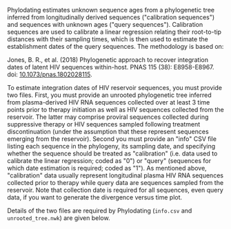 Phylodating estimates unknown sequence ages from a phylogenetic tree inferred from longitudinally derived sequences ("calibration sequences") and sequences with unknown ages ("query sequences"). Calibration sequences are used to calibrate a linear regression relating their root-to-tip distances with their sampling times, which is then used to estimate the establishment dates of the query sequences. The methodology is based on:

Jones, B. R., et al. (2018) Phylogenetic approach to recover integration dates of latent HIV sequences within-host. PNAS 115 (38): E8958-E8967. doi: [10.1073/pnas.1802028115](https://doi.org/10.1073/pnas.1802028115).

To estimate integration dates of HIV reservoir sequences, you must provide two files. First, you must provide an unrooted phylogenetic tree inferred from plasma-derived HIV RNA sequences collected over at least 3 time points prior to therapy initiation as well as HIV sequences collected from the reservoir.  The latter may comprise proviral sequences collected during suppressive therapy or HIV sequences sampled following treatment discontinuation (under the assumption that these represent sequences emerging from the reservoir). Second you must provide an "info" CSV file listing each sequence in the phylogeny, its sampling date, and specifying whether the sequence should be treated as "calibration" (i.e. data used to calibrate the linear regression; coded as "0") or "query" (sequences for which date estimation is required; coded as "1").  As mentioned above, "calibration" data usually represent longitudinal plasma HIV RNA sequences collected prior to therapy while query data are sequences sampled from the reservoir.  Note that collection date is required for all sequences, even query data, if you want to generate the divergence versus time plot.

Details of the two files are required by Phylodating (`info.csv` and `unrooted_tree.nwk`) are given below.
